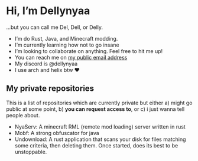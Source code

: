 # Hi, I’m Dellynyaa
...but you can call me Del, Dell, or Delly.

- I’m do Rust, Java, and Minecraft modding.
- I’m currently learning how not to go insane
- I’m looking to collaborate on anything. Feel free to hit me up!
- You can reach me on [my public email address](mailto:github@dellynyaa.de)
- My discord is @dellynyaa
- I use arch and helix btw ❤️

## My private repositories

This is a list of repositories which are currently private but either a) might
go public at some point, b) **you can request access to**, or c) i just wanna tell
people about.

- NyaServ: A minecraft RML (remote mod loading) server written in rust
- Mobf: A strong obfuscator for java
- Undownload: A rust application that scans your disk for files matching some
  criteria, then deleting them. Once started, does its best to be unstoppable.
